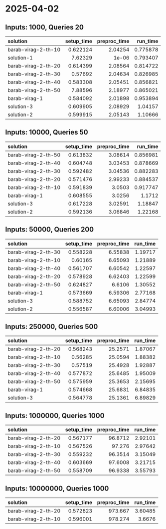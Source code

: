 # 2025-04-02

## Inputs: 1000, Queries 20

| solution            |   setup_time |   preproc_time |   run_time |
|:--------------------|-------------:|---------------:|-----------:|
| barab-virag-2-th-10 |     0.622124 |        2.04254 |   0.775878 |
| solution-1          |     7.62329  |        1e-06   |   0.793407 |
| barab-virag-2-th-20 |     0.614399 |        2.08564 |   0.814722 |
| barab-virag-2-th-30 |     0.57692  |        2.04634 |   0.826985 |
| barab-virag-2-th-40 |     0.583308 |        2.05451 |   0.856821 |
| barab-virag-2-th-50 |     7.88596  |        2.18977 |   0.865021 |
| barab-virag-1       |     0.584092 |        2.01898 |   0.953894 |
| solution-3          |     0.609905 |        2.08929 |   1.04157  |
| solution-2          |     0.599915 |        2.05143 |   1.10666  |

## Inputs: 10000, Queries 50

| solution            |   setup_time |   preproc_time |   run_time |
|:--------------------|-------------:|---------------:|-----------:|
| barab-virag-2-th-50 |     0.613832 |        3.08614 |   0.856981 |
| barab-virag-2-th-40 |     0.604748 |        3.03453 |   0.878669 |
| barab-virag-2-th-30 |     0.592482 |        3.04536 |   0.882283 |
| barab-virag-2-th-20 |     0.571476 |        2.99233 |   0.884537 |
| barab-virag-2-th-10 |     0.591839 |        3.0503  |   0.917747 |
| barab-virag-1       |     0.608555 |        3.0256  |   1.1712   |
| solution-3          |     0.617228 |        3.02591 |   1.18847  |
| solution-2          |     0.592136 |        3.06846 |   1.22168  |

## Inputs: 50000, Queries 200

| solution            |   setup_time |   preproc_time |   run_time |
|:--------------------|-------------:|---------------:|-----------:|
| barab-virag-2-th-30 |     0.558228 |        6.55838 |    1.19717 |
| barab-virag-2-th-10 |     0.60165  |        6.65093 |    1.21889 |
| barab-virag-2-th-40 |     0.561707 |        6.60542 |    1.22597 |
| barab-virag-2-th-20 |     0.578928 |        6.62403 |    1.22599 |
| barab-virag-2-th-50 |     0.624827 |        6.6106  |    1.30552 |
| barab-virag-1       |     0.573669 |        6.59306 |    2.77168 |
| solution-3          |     0.588752 |        6.65093 |    2.84774 |
| solution-2          |     0.556587 |        6.60006 |    3.04993 |

## Inputs: 250000, Queries 500

| solution            |   setup_time |   preproc_time |   run_time |
|:--------------------|-------------:|---------------:|-----------:|
| barab-virag-2-th-20 |     0.568243 |        25.2571 |    1.87067 |
| barab-virag-2-th-10 |     0.56285  |        25.0594 |    1.88382 |
| barab-virag-2-th-30 |     0.57519  |        25.4928 |    1.92887 |
| barab-virag-2-th-40 |     0.577872 |        25.6485 |    1.95009 |
| barab-virag-2-th-50 |     0.575959 |        25.3653 |    2.15695 |
| barab-virag-1       |     0.574668 |        25.6831 |    6.84835 |
| solution-3          |     0.564778 |        25.1361 |    6.89829 |

## Inputs: 1000000, Queries 1000

| solution            |   setup_time |   preproc_time |   run_time |
|:--------------------|-------------:|---------------:|-----------:|
| barab-virag-2-th-20 |     0.567177 |        96.8712 |    2.92101 |
| barab-virag-2-th-10 |     0.567526 |        97.276  |    2.97642 |
| barab-virag-2-th-30 |     0.559232 |        96.3514 |    3.15049 |
| barab-virag-2-th-40 |     0.603669 |        97.6008 |    3.21715 |
| barab-virag-2-th-50 |     0.558709 |        96.9338 |    3.55793 |

## Inputs: 10000000, Queries 1000

| solution            |   setup_time |   preproc_time |   run_time |
|:--------------------|-------------:|---------------:|-----------:|
| barab-virag-2-th-20 |     0.572823 |        973.667 |    3.60485 |
| barab-virag-2-th-10 |     0.596001 |        978.274 |    3.6676  |
